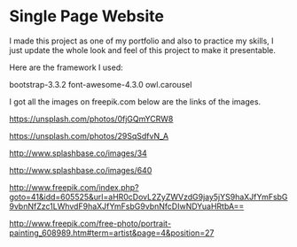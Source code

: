 Single Page Website
===================

I made this project as one of my portfolio and also to practice my skills, I just update the whole look and feel of this project to make it presentable.

Here are the framework I used:

bootstrap-3.3.2
font-awesome-4.3.0
owl.carousel

I got all the images on freepik.com below are the links of the images.

https://unsplash.com/photos/0fjGQmYCRW8

https://unsplash.com/photos/29SqSdfvN_A

http://www.splashbase.co/images/34

http://www.splashbase.co/images/640

http://www.freepik.com/index.php?goto=41&idd=605525&url=aHR0cDovL2ZyZWVzdG9jay5jYS9haXJfYmFsbG9vbnNfZzc1LWhvdF9haXJfYmFsbG9vbnNfcDIwNDYuaHRtbA==

http://www.freepik.com/free-photo/portrait-painting_608989.htm#term=artist&page=4&position=27
